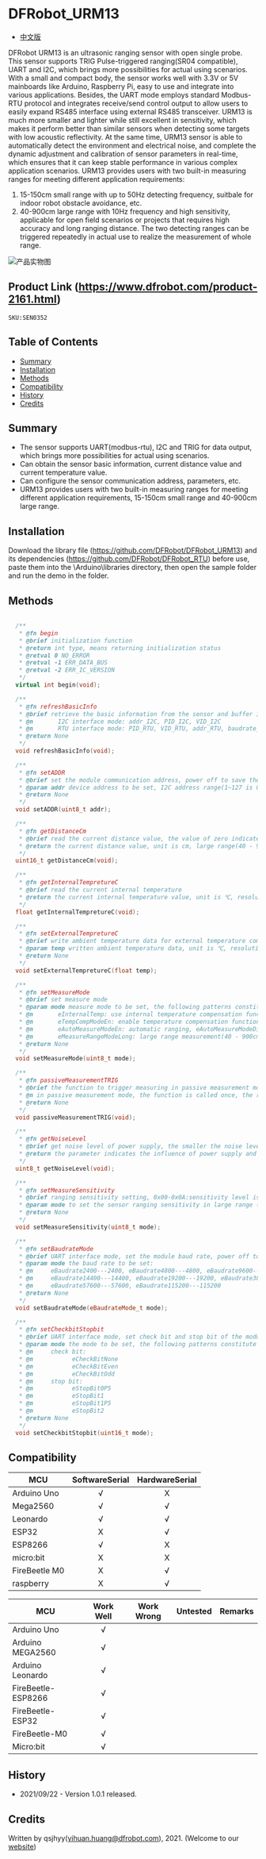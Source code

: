 # DFRobot_URM13
* [中文版](./README_CN.md)

DFRobot URM13 is an ultrasonic ranging sensor with open single probe. This sensor supports TRIG Pulse-triggered ranging(SR04 compatible), UART and I2C, which brings more possibilities for actual using scenarios. With a small and compact body, the sensor works well with 3.3V or 5V mainboards like Arduino, Raspberry Pi, easy to use and integrate into various applications. Besides, the UART mode employs standard Modbus-RTU protocol and integrates receive/send control output to allow users to easily expand RS485 interface using external RS485 transceiver. URM13 is much more smaller and lighter while still excellent in sensitivity, which makes it perform better than similar sensors when detecting some targets with low acoustic reflectivity. At the same time, URM13 sensor is able to automatically detect the environment and electrical noise, and complete the dynamic adjustment and calibration of sensor parameters in real-time, which ensures that it can keep stable performance in various complex application scenarios.
URM13 provides users with two built-in measuring ranges for meeting different application requirements:
1. 15-150cm small range with up to 50Hz detecting frequency, suitbale for indoor robot obstacle avoidance, etc.
2. 40-900cm large range with 10Hz frequency and high sensitivity, applicable for open field scenarios or projects that requires high accuracy and long ranging distance.
The two detecting ranges can be triggered repeatedly in actual use to realize the measurement of whole range.

![产品实物图](./resources/images/URM13.jpg)


## Product Link (https://www.dfrobot.com/product-2161.html)
    SKU:SEN0352


## Table of Contents

* [Summary](#summary)
* [Installation](#installation)
* [Methods](#methods)
* [Compatibility](#compatibility)
* [History](#history)
* [Credits](#credits)


## Summary

* The sensor supports UART(modbus-rtu), I2C and TRIG for data output, which brings more possibilities for actual using scenarios.<br>
* Can obtain the sensor basic information, current distance value and current temperature value.<br>
* Can configure the sensor communication address, parameters, etc.<br>
* URM13 provides users with two built-in measuring ranges for meeting different application requirements, 15-150cm small range and 40-900cm large range.<br>


## Installation

Download the library file (https://github.com/DFRobot/DFRobot_URM13) and its dependencies (https://github.com/DFRobot/DFRobot_RTU) before use, paste them into the \Arduino\libraries directory, then open the sample folder and run the demo in the folder.


## Methods

```C++

  /**
   * @fn begin
   * @brief initialization function
   * @return int type, means returning initialization status
   * @retval 0 NO_ERROR
   * @retval -1 ERR_DATA_BUS
   * @retval -2 ERR_IC_VERSION
   */
  virtual int begin(void);

  /**
   * @fn refreshBasicInfo
   * @brief retrieve the basic information from the sensor and buffer it into the structure that stores information:
   * @n       I2C interface mode: addr_I2C, PID_I2C, VID_I2C
   * @n       RTU interface mode: PID_RTU, VID_RTU, addr_RTU, baudrate_RTU, checkbit_RTU, stopbit_RTU
   * @return None
   */
  void refreshBasicInfo(void);

  /**
   * @fn setADDR
   * @brief set the module communication address, power off to save the settings, and restart for the settings to take effect
   * @param addr device address to be set, I2C address range(1~127 is 0x01~0x7F), RTU address range(1~247 is 0x0001-0x00F7)
   * @return None
   */
  void setADDR(uint8_t addr);

  /**
   * @fn getDistanceCm
   * @brief read the current distance value, the value of zero indicates it’s not measured within the range
   * @return the current distance value, unit is cm, large range(40 - 900cm)small range(15-150cm)
   */
  uint16_t getDistanceCm(void);

  /**
   * @fn getInternalTempretureC
   * @brief read the current internal temperature
   * @return the current internal temperature value, unit is ℃, resolution is 0.1℃, signed number
   */
  float getInternalTempretureC(void);

  /**
   * @fn setExternalTempretureC
   * @brief write ambient temperature data for external temperature compensation, the setting is invalid when out of range
   * @param temp written ambient temperature data, unit is ℃, resolution is 0.1℃, signed number, range:-10℃～＋70℃
   * @return None
   */
  void setExternalTempretureC(float temp);

  /**
   * @fn setMeasureMode
   * @brief set measure mode
   * @param mode measure mode to be set, the following patterns constitute mode:
   * @n       eInternalTemp: use internal temperature compensation function, eExternalTemp: use external temperature compensation function (users need to write external temperature)
   * @n       eTempCompModeEn: enable temperature compensation function, eTempCompModeDis: disable temperature compensation function
   * @n       eAutoMeasureModeEn: automatic ranging, eAutoMeasureModeDis: passive ranging
   * @n       eMeasureRangeModeLong: large range measurement(40 - 900cm), eMeasureRangeModeShort: small range measurement(15-150cm)
   * @return None
   */
  void setMeasureMode(uint8_t mode);

  /**
   * @fn passiveMeasurementTRIG
   * @brief the function to trigger measuring in passive measurement mode
   * @n in passive measurement mode, the function is called once, the ranging command is sent once, and the module measures the distance once and saves the measured value into the distance register
   * @return None
   */
  void passiveMeasurementTRIG(void);

  /**
   * @fn getNoiseLevel
   * @brief get noise level of power supply, the smaller the noise level, the more accurate the distance value obtained by the sensor
   * @return the parameter indicates the influence of power supply and environment on the sensor. 0x00-0x0A matches noise level of 0-10.
   */
  uint8_t getNoiseLevel(void);

  /**
   * @fn setMeasureSensitivity
   * @brief ranging sensitivity setting, 0x00-0x0A:sensitivity level is 0-10
   * @param mode to set the sensor ranging sensitivity in large range (40-900cm), the smaller the value, and the higher the sensitivity, power off to save the settings, and it takes effect at once
   * @return None
   */
  void setMeasureSensitivity(uint8_t mode);

  /**
   * @fn setBaudrateMode
   * @brief UART interface mode, set the module baud rate, power off to save the settings, and restart for the settings to take effect
   * @param mode the baud rate to be set:
   * @n     eBaudrate2400---2400, eBaudrate4800---4800, eBaudrate9600---9600, 
   * @n     eBaudrate14400---14400, eBaudrate19200---19200, eBaudrate38400---38400, 
   * @n     eBaudrate57600---57600, eBaudrate115200---115200
   * @return None
   */
  void setBaudrateMode(eBaudrateMode_t mode);

  /**
   * @fn setCheckbitStopbit
   * @brief UART interface mode, set check bit and stop bit of the module
   * @param mode the mode to be set, the following patterns constitute mode:
   * @n     check bit:
   * @n           eCheckBitNone
   * @n           eCheckBitEven
   * @n           eCheckBitOdd
   * @n     stop bit:
   * @n           eStopBit0P5
   * @n           eStopBit1
   * @n           eStopBit1P5
   * @n           eStopBit2
   * @return None
   */
  void setCheckbitStopbit(uint16_t mode);

```


## Compatibility

MCU                | SoftwareSerial | HardwareSerial |
------------------ | :------------: | :------------: |
Arduino Uno        |       √        |       X        |
Mega2560           |       √        |       √        |
Leonardo           |       √        |       √        |
ESP32              |       X        |       √        |
ESP8266            |       √        |       X        |
micro:bit          |       X        |       X        |
FireBeetle M0      |       X        |       √        |
raspberry          |       X        |       √        |

MCU                | Work Well    | Work Wrong   | Untested    | Remarks
------------------ | :----------: | :----------: | :---------: | :---:
Arduino Uno        |      √       |              |             |
Arduino MEGA2560   |      √       |              |             |
Arduino Leonardo   |      √       |              |             |
FireBeetle-ESP8266 |      √       |              |             |
FireBeetle-ESP32   |      √       |              |             |
FireBeetle-M0      |      √       |              |             |
Micro:bit          |      √       |              |             |


## History

- 2021/09/22 - Version 1.0.1 released.


## Credits

Written by qsjhyy(yihuan.huang@dfrobot.com), 2021. (Welcome to our [website](https://www.dfrobot.com/))


